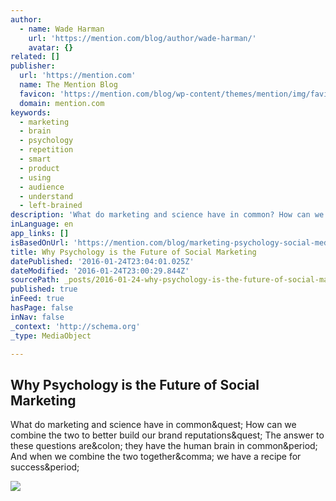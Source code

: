 ```yaml
---
author:
  - name: Wade Harman
    url: 'https://mention.com/blog/author/wade-harman/'
    avatar: {}
related: []
publisher:
  url: 'https://mention.com'
  name: The Mention Blog
  favicon: 'https://mention.com/blog/wp-content/themes/mention/img/favicon.ico'
  domain: mention.com
keywords:
  - marketing
  - brain
  - psychology
  - repetition
  - smart
  - product
  - using
  - audience
  - understand
  - left-brained
description: 'What do marketing and science have in common? How can we combine the two to better build our brand reputations? The answer to these questions are: they have the human brain in common. And when we combine the two together, we have a recipe for success.'
inLanguage: en
app_links: []
isBasedOnUrl: 'https://mention.com/blog/marketing-psychology-social-media/?utm_content=buffer14504&utm_medium=social&utm_source=twitter.com&utm_campaign=buffer'
title: Why Psychology is the Future of Social Marketing
datePublished: '2016-01-24T23:04:01.025Z'
dateModified: '2016-01-24T23:00:29.844Z'
sourcePath: _posts/2016-01-24-why-psychology-is-the-future-of-social-marketing.md
published: true
inFeed: true
hasPage: false
inNav: false
_context: 'http://schema.org'
_type: MediaObject

---
```

<article style=""><h1>Why Psychology is the Future of Social Marketing</h1><p>What do marketing and science have in common&amp;quest; How can we combine the two to better build our brand reputations&amp;quest; The answer to these questions are&amp;colon; they have the human brain in common&amp;period; And when we combine the two together&amp;comma; we have a recipe for success&amp;period;</p><img src="https://mention.com/blog/wp-content/uploads/2015/11/marketing-psychology-quote-1024x512.png" /></article>